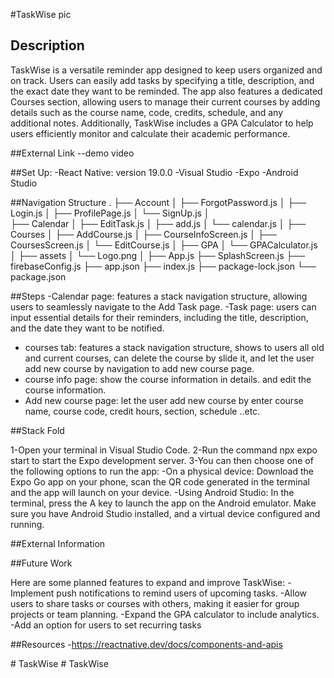 #TaskWise
        pic
## Description

TaskWise is a versatile reminder app designed to keep users organized and on track. Users can easily add tasks by specifying a title, description, and the exact date they want to be reminded. The app also features a dedicated Courses section, allowing users to manage their current courses by adding details such as the course name, code, credits, schedule, and any additional notes. Additionally, TaskWise includes a GPA Calculator to help users efficiently monitor and calculate their academic performance.

##External Link
--demo video 

##Set Up:
-React Native: version 19.0.0
-Visual Studio
-Expo
-Android Studio

##Navigation Structure
.
├── Account
│   ├── ForgotPassword.js
│   ├── Login.js
│   ├── ProfilePage.js
│   └── SignUp.js
│   
├── Calendar
│   ├── EditTask.js
│   ├── add.js
│   └── calendar.js
│
├── Courses
│   ├── AddCourse.js
│   ├── CourseInfoScreen.js
│   ├── CoursesScreen.js
│   └── EditCourse.js
│
├── GPA
│   └── GPACalculator.js
│
├── assets
│   └── Logo.png
│
├── App.js
├── SplashScreen.js
├── firebaseConfig.js
├── app.json
├── index.js
├── package-lock.json
└── package.json


##Steps
-Calendar page: features a stack navigation structure, allowing users to seamlessly navigate to the Add Task page.
-Task page: users can input essential details for their reminders, including the     title, description, and the date they want to be notified.
- courses tab: features a stack navigation structure, shows to users all old and current courses, can delete the course by slide it, and let the user add new course by navigation to add new course page.
- course info page: show the course information in details. and edit the course information.
- Add new course page: let the user add new course by enter course name, course code, credit hours, section, schedule ..etc.

##Stack Fold
 
1-Open your terminal in Visual Studio Code.
2-Run the command npx expo start to start the Expo development server.
3-You can then choose one of the following options to run the app:
   -On a physical device: Download the Expo Go app on your phone, scan the QR     code generated in the terminal and the app will launch on your device.
   -Using Android Studio: In the terminal, press the A key to launch the app on the Android emulator. Make sure you have Android Studio installed, and a virtual device configured and running.



##External Information



##Future Work

Here are some planned features to expand and improve TaskWise:
-Implement push notifications to remind users of upcoming tasks.
-Allow users to share tasks or courses with others, making it easier for group projects or team planning.
-Expand the GPA calculator to include analytics.
-Add an option for users to set recurring tasks


##Resources
-https://reactnative.dev/docs/components-and-apis



#   T a s k W i s e  
 #   T a s k W i s e  
 
